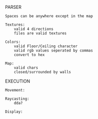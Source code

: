 PARSER

	Spaces can be anywhere except in the map

	Textures:
		valid 4 directions
		files are valid textures

	Colors:
		valid Floor/Ceiling character
		valid rgb values seperated by commas
		convert to hex

	Map:
		valid chars
		closed/surrounded by walls

EXECUTION

	Movement:

	Raycasting:
		dda?

	Display:
